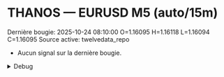 # THANOS — EURUSD M5 (auto/15m)
Dernière bougie: 2025-10-24 08:10:00  O=1.16095  H=1.16118  L=1.16094  C=1.16095
Source active: twelvedata_repo

- Aucun signal sur la dernière bougie.

<details><summary>Debug</summary>

- TD_API_KEY manquant.

</details>